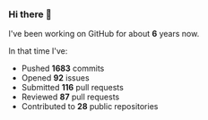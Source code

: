 ### Hi there 👋

I've been working on GitHub for about **6** years now.

In that time I've:

- Pushed **1683** commits
- Opened **92** issues
- Submitted **116** pull requests
- Reviewed **87** pull requests
- Contributed to **28** public repositories

<!-- ![My scrobbles](https://www.last.fm/user/dotdub) -->
<!-- https://www.last.fm/user/dotdub/library/albums?from=2025-03-12&to=2025-04-11 -->
